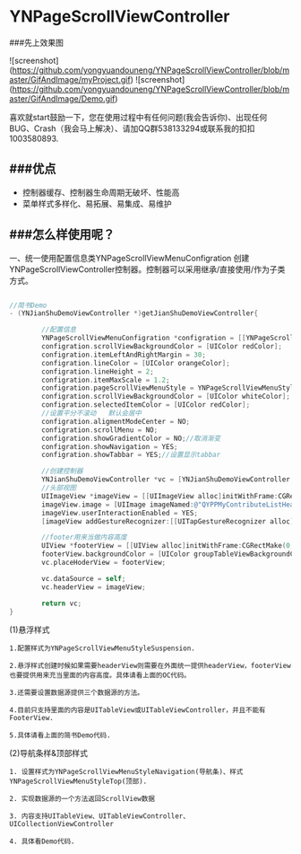 # YNPageScrollViewController

###先上效果图

![screenshot] (https://github.com/yongyuandouneng/YNPageScrollViewController/blob/master/GifAndImage/myProject.gif)
![screenshot] (https://github.com/yongyuandouneng/YNPageScrollViewController/blob/master/GifAndImage/Demo.gif)

喜欢就start鼓励一下，您在使用过程中有任何问题(我会告诉你)、出现任何BUG、Crash（我会马上解决）、请加QQ群538133294或联系我的扣扣1003580893.

###优点
---
* 控制器缓存、控制器生命周期无破坏、性能高
* 菜单样式多样化、易拓展、易集成、易维护

###怎么样使用呢？
---
一、统一使用配置信息类YNPageScrollViewMenuConfigration 创建YNPageScrollViewController控制器。控制器可以采用继承/直接使用/作为子类方式。
```objective-c

//简书Demo
- (YNJianShuDemoViewController *)getJianShuDemoViewController{

        //配置信息
        YNPageScrollViewMenuConfigration *configration = [[YNPageScrollViewMenuConfigration alloc]init];
        configration.scrollViewBackgroundColor = [UIColor redColor];
        configration.itemLeftAndRightMargin = 30;
        configration.lineColor = [UIColor orangeColor];
        configration.lineHeight = 2;
        configration.itemMaxScale = 1.2;
        configration.pageScrollViewMenuStyle = YNPageScrollViewMenuStyleSuspension;
        configration.scrollViewBackgroundColor = [UIColor whiteColor];
        configration.selectedItemColor = [UIColor redColor];
        //设置平分不滚动   默认会居中
        configration.aligmentModeCenter = NO;
        configration.scrollMenu = NO;
        configration.showGradientColor = NO;//取消渐变
        configration.showNavigation = YES;
        configration.showTabbar = YES;//设置显示tabbar

        //创建控制器
        YNJianShuDemoViewController *vc = [YNJianShuDemoViewController pageScrollViewControllerWithControllers:[self getViewController] titles:@[@"最新收录",@"最新评论",@"热门",@"更多",@"第一个界面",@"第二个界面",@"第三个界面",@"第四个界面"] Configration:configration];
        //头部视图
        UIImageView *imageView = [[UIImageView alloc]initWithFrame:CGRectMake(0, 0, self.view.frame.size.width, 150)];
        imageView.image = [UIImage imageNamed:@"QYPPMyContributeListHead"];
        imageView.userInteractionEnabled = YES;
        [imageView addGestureRecognizer:[[UITapGestureRecognizer alloc]initWithTarget:self action:@selector(imageViewTap)]];

        //footer用来当做内容高度
        UIView *footerView = [[UIView alloc]initWithFrame:CGRectMake(0, 0, self.view.frame.size.width, 0)];
        footerView.backgroundColor = [UIColor groupTableViewBackgroundColor];
        vc.placeHoderView = footerView;

        vc.dataSource = self;
        vc.headerView = imageView;

        return vc;
}
```

(1)悬浮样式
    
    1.配置样式为YNPageScrollViewMenuStyleSuspension.
    
    2.悬浮样式创建时候如果需要headerView则需要在外面统一提供headerView，footerView也要提供用来充当里面的内容高度。具体请看上面的OC代码。
    
    3.还需要设置数据源提供三个数据源的方法。
    
    4.目前只支持里面的内容是UITableView或UITableViewController，并且不能有FooterView.
    
    5.具体请看上面的简书Demo代码.

(2)导航条样&顶部样式
    
    1. 设置样式为YNPageScrollViewMenuStyleNavigation(导航条)、样式YNPageScrollViewMenuStyleTop(顶部).
    
    2. 实现数据源的一个方法返回ScrollView数据
    
    3. 内容支持UITableView、UITableViewController、UICollectionViewController
    
    4. 具体看Demo代码.
    


